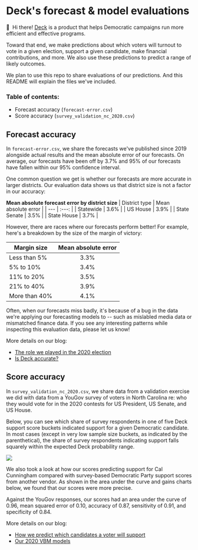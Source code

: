 # Deck's forecast & model evaluations

:wave:&nbsp;&nbsp;Hi there! [Deck](https://deck.tools) is a product that helps Democratic campaigns run more efficient and effective programs. 

Toward that end, we make predictions about which voters will turnout to vote in a given election, support a given candidate, make financial contributions, and more. We also use these predictions to predict a range of likely outcomes.

We plan to use this repo to share evaluations of our predictions. And this README will explain the files we've included.

### Table of contents:
- Forecast accuracy (`forecast-error.csv`)
- Score accuracy (`survey_validation_nc_2020.csv`)


## Forecast accuracy

In `forecast-error.csv`, we share the forecasts we've published since 2019 alongside actual results and the mean absolute error of our forecasts. On average, our forecasts have been off by 3.7% and 95% of our forecasts have fallen within our 95% confidence interval.

One common question we get is whether our forecasts are more accurate in larger districts. Our evaluation data shows us that district size is not a factor in our accuracy:

**Mean absolute forecast error by district size**
| District type  | Mean absolute error |
| --- | :---: |
| Statewide  | 3.6%  |
| US House  | 3.9%  |
| State Senate  | 3.5%  |
| State House  | 3.7%  |

However, there are races where our forecasts perform better! For example, here's a breakdown by the size of the margin of victory:

| Margin size  | Mean absolute error |
| --- | :---: |
| Less than 5%  | 3.3%  |
| 5% to 10%  | 3.4%  |
| 11% to 20%  | 3.5%  |
| 21% to 40%  | 3.9%  |
| More than 40%  | 4.1%  |

Often, when our forecasts miss badly, it's because of a bug in the data we're applying our forecasting models to -- such as mislabled media data or mismatched finance data. If you see any interesting patterns while inspecting this evaluation data, please let us know!

More details on our blog: 
- [The role we played in the 2020 election](https://medium.com/obso-deck/the-role-we-played-in-the-2020-election-d7cc772d10c7?source=friends_link&sk=c289145d2f8c850e6ccda840c50f9593)
- [Is Deck accurate?](https://medium.com/obso-deck/is-deck-accurate-bcd250a243d2?source=friends_link&sk=c200616db031075fffc835f0d52d760f)

## Score accuracy

In `survey_validation_nc_2020.csv`, we share data from a validation exercise we did with data from a YouGov survey of voters in North Carolina re: who they would vote for in the 2020 contests for US President, US Senate, and US House.

Below, you can see which share of survey respondents in one of five Deck support score buckets indicated support for a given Democratic candidate. In most cases (except in very low sample size buckets, as indicated by the parenthetical), the share of survey respondents indicating support falls squarely within the expected Deck probability range.

![](https://miro.medium.com/max/662/1*-zrU-jXw7e93y8ThTrxHNg.png)

We also took a look at how our scores predicting support for Cal Cunningham compared with survey-based Democratic Party support scores from another vendor. As shown in the area under the curve and gains charts below, we found that our scores were more precise.

Against the YouGov responses, our scores had an area under the curve of 0.96, mean squared error of 0.10, accuracy of 0.87, sensitivity of 0.91, and specificity of 0.84.

More details on our blog: 
- [How we predict which candidates a voter will support](https://medium.com/obso-deck/how-we-predict-which-candidates-a-voter-will-support-6b4f489b36b8?source=friends_link&sk=94de8e58286deaa1ac5a6fa47fb7428c)
- [Our 2020 VBM models](https://medium.com/obso-deck/our-2020-vbm-models-8b6384722a5e?source=friends_link&sk=88ecc37d79f859f3c7d87313de69fd03)
